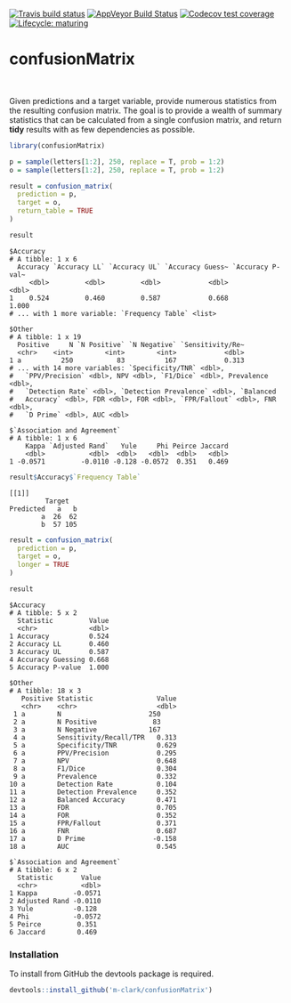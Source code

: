 
<!-- badges: start -->

[![Travis build
status](https://travis-ci.org/m-clark/confusionMatrix.svg?branch=master)](https://travis-ci.org/m-clark/confusionMatrix)
[![AppVeyor Build
Status](https://ci.appveyor.com/api/projects/status/github/m-clark/confusionMatrix?branch=master&svg=true)](https://ci.appveyor.com/project/m-clark/confusionMatrix)
[![Codecov test
coverage](https://codecov.io/gh/m-clark/confusionMatrix/branch/master/graph/badge.svg)](https://codecov.io/gh/m-clark/confusionMatrix?branch=master)
[![Lifecycle:
maturing](https://img.shields.io/badge/lifecycle-experimental-blue.svg)](https://www.tidyverse.org/lifecycle/#experimental)
<!-- <a href="https://github.com/m-clark/confusionMatrix" alt="Miscellaneous Shenanigans"> -->
<!--         <img src="https://img.shields.io/badge/Status-Meh-ff5500.svg?colorA=00aaff&longCache=true&style=for-the-badge"  width=20.5%/></a> -->

<!-- badges: end -->

# confusionMatrix

<br>

Given predictions and a target variable, provide numerous statistics
from the resulting confusion matrix. The goal is to provide a wealth of
summary statistics that can be calculated from a single confusion
matrix, and return **tidy** results with as few dependencies as
possible.

``` r
library(confusionMatrix)

p = sample(letters[1:2], 250, replace = T, prob = 1:2)
o = sample(letters[1:2], 250, replace = T, prob = 1:2)

result = confusion_matrix(
  prediction = p,
  target = o,
  return_table = TRUE
)

result
```

    $Accuracy
    # A tibble: 1 x 6
      Accuracy `Accuracy LL` `Accuracy UL` `Accuracy Guess~ `Accuracy P-val~
         <dbl>         <dbl>         <dbl>            <dbl>            <dbl>
    1    0.524         0.460         0.587            0.668            1.000
    # ... with 1 more variable: `Frequency Table` <list>
    
    $Other
    # A tibble: 1 x 19
      Positive     N `N Positive` `N Negative` `Sensitivity/Re~
      <chr>    <int>        <int>        <int>            <dbl>
    1 a          250           83          167            0.313
    # ... with 14 more variables: `Specificity/TNR` <dbl>,
    #   `PPV/Precision` <dbl>, NPV <dbl>, `F1/Dice` <dbl>, Prevalence <dbl>,
    #   `Detection Rate` <dbl>, `Detection Prevalence` <dbl>, `Balanced
    #   Accuracy` <dbl>, FDR <dbl>, FOR <dbl>, `FPR/Fallout` <dbl>, FNR <dbl>,
    #   `D Prime` <dbl>, AUC <dbl>
    
    $`Association and Agreement`
    # A tibble: 1 x 6
        Kappa `Adjusted Rand`   Yule     Phi Peirce Jaccard
        <dbl>           <dbl>  <dbl>   <dbl>  <dbl>   <dbl>
    1 -0.0571         -0.0110 -0.128 -0.0572  0.351   0.469

``` r
result$Accuracy$`Frequency Table`
```

    [[1]]
             Target
    Predicted   a   b
            a  26  62
            b  57 105

``` r
result = confusion_matrix(
  prediction = p,
  target = o,
  longer = TRUE
)

result
```

    $Accuracy
    # A tibble: 5 x 2
      Statistic         Value
      <chr>             <dbl>
    1 Accuracy          0.524
    2 Accuracy LL       0.460
    3 Accuracy UL       0.587
    4 Accuracy Guessing 0.668
    5 Accuracy P-value  1.000
    
    $Other
    # A tibble: 18 x 3
       Positive Statistic                Value
       <chr>    <chr>                    <dbl>
     1 a        N                      250    
     2 a        N Positive              83    
     3 a        N Negative             167    
     4 a        Sensitivity/Recall/TPR   0.313
     5 a        Specificity/TNR          0.629
     6 a        PPV/Precision            0.295
     7 a        NPV                      0.648
     8 a        F1/Dice                  0.304
     9 a        Prevalence               0.332
    10 a        Detection Rate           0.104
    11 a        Detection Prevalence     0.352
    12 a        Balanced Accuracy        0.471
    13 a        FDR                      0.705
    14 a        FOR                      0.352
    15 a        FPR/Fallout              0.371
    16 a        FNR                      0.687
    17 a        D Prime                 -0.158
    18 a        AUC                      0.545
    
    $`Association and Agreement`
    # A tibble: 6 x 2
      Statistic       Value
      <chr>           <dbl>
    1 Kappa         -0.0571
    2 Adjusted Rand -0.0110
    3 Yule          -0.128 
    4 Phi           -0.0572
    5 Peirce         0.351 
    6 Jaccard        0.469 

### Installation

To install from GitHub the <span class="pack">devtools</span> package is
required.

``` r
devtools::install_github('m-clark/confusionMatrix')
```
